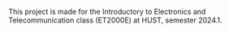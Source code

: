 This project is made for the Introductory to Electronics and Telecommunication class (ET2000E) at HUST, semester 2024.1. 
